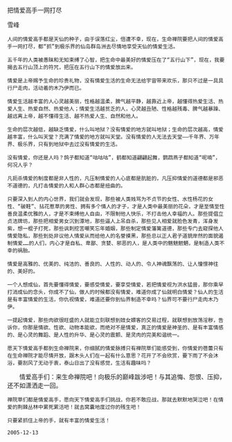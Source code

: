 把情爱高手一网打尽

雪峰


    人间的情爱高手都是天仙的种子，由于误落红尘，倍遭不幸，现在，生命禅院要把人间的情爱高手一网打尽，都“抓”到极乐界的仙岛群岛洲去尽情地享受天仙的情爱生活。

    五千年的人类被愚昧和无知束缚了心智，把生命中最美好的情爱压在了“五行山下”，现在，我要揭去五行山顶上的符咒，把压在五行山下的情爱放出来。

    情爱是上帝赐予生命的珍贵礼物，没有情爱生活的生命无法给宇宙带来欢乐，那只不过是一具具行尸走肉，活动着的木乃伊而已。

    情爱生活越丰富的人心灵越美丽，性格越温柔，脾气越平静，越靠近上帝，越懂得热爱生活、热爱人生、热爱自然、热爱他人；情爱生活越贫乏的人，心灵越丑陋、性格越残毒、脾气越暴躁、越远离上帝，越不懂得生活、越不热爱人生、自然和他人。

    生命的层次越低，越缺乏情爱，什么叫地狱？没有情爱的地方就叫地狱；生命的层次越高，情爱越丰富，什么叫天堂？充满了情爱的地方就叫天堂。没有情爱的人无法去天堂——千年界、万年界、极乐界，只有到地狱中去过没有情爱的生活。

    没有情爱，你还是人吗？鸽子都知道“咕咕咕”，鹤都知道翩翩起舞，鹦鹉燕子都知道“呢喃”，何况人乎？

    凡扼杀情爱的制度都是非人性的，凡压制情爱的人心底都是肮脏的，凡压抑情爱的道德都是邪恶不道德的，凡打击情爱的人和人群心态都是扭曲的。

    只要深入到人的内心世界，我们就会发现，那些被人类贱骂为不贞节的女性、水性杨花的女性、“破鞋”、拈花惹草的男性、拥有多个情人的才子，才是人类中最美丽的花朵，才是至情至性善良温柔优雅的人，才是不束缚他人自由，不限制他人快乐，不打击他人幸福的人。那些提倡立贞洁牌坊，那些把相爱男女沉到潭地，那些逼人上吊自杀，那些见人相爱就脸色发青，浑身发紫，想一棍子打死，那些讽刺挖苦嘲笑忘年婚姻，那些制定情爱藩篱道德，那些专门去窥探他人情爱隐私，那些到处非议他人情爱从而给他人的名誉摸黑，那些总以正人君子道貌岸然的面貌遏制情爱……的人们，内心才是自私、卑鄙、贪婪、邪恶的人，是人类中的魑魅魍魉，是制造人类不幸的祸胎。

    情爱是高雅的、优美的、纯洁的、善良的、人性的、动人的、令人神魂飘荡的、让人憧憬神往的、美好的。

    一个人想成仙，首先要懂得情爱，要感受情爱，要享受情爱，若把情爱视为洪水猛兽，那你乘早打消成仙的念头，你成不了仙，做人的时候都没有情爱，难道你成了仙就明白情爱？仙人的生活是有丰富情爱的生活，你仇视情爱，难道还要你到仙界制造不幸吗？仙界可不要行尸走肉木乃伊。

    一提起情爱，那些肉欲很旺盛的人就能立刻联想到妓女嫖客的交易过程，就联想到放荡淫秽，告诉你，你那是情欲、性欲、动物本能欲，而绝对不是情爱，真正的情爱是神圣的、是有丰富情感的、是心灵的舞蹈、是人性的升华、是心灵的震颤、是灵肉的完美和谐统一。

    愿天下情爱高手都到生命禅院来，你细腻的情爱脉搏只有禅院草们能感受到，你情爱的蓓蕾只有在生命禅院才能尽情开放，跟木头人们在一起有什么意思？花开了不会欣赏，要下雨了不会沐浴，要刮风了无动于衷，泰山日出了没有感觉，生活有趣味吗？

　　情爱高手们：来生命禅院吧！向极乐的巅峰跋涉吧！与其追悔、怨恨、压抑，还不如潇洒走一回。

    禅院草们都是情爱高手，愿向天下情爱高手们挑战，你若不敢应战，那就去默默地哭泣吧！在情爱的荆棘丛林中累死累活吧！就去窝囊地度过你的残生吧！

    只要紧抓住上帝的手，就有丰富的情爱生活！

    2005-12-13



